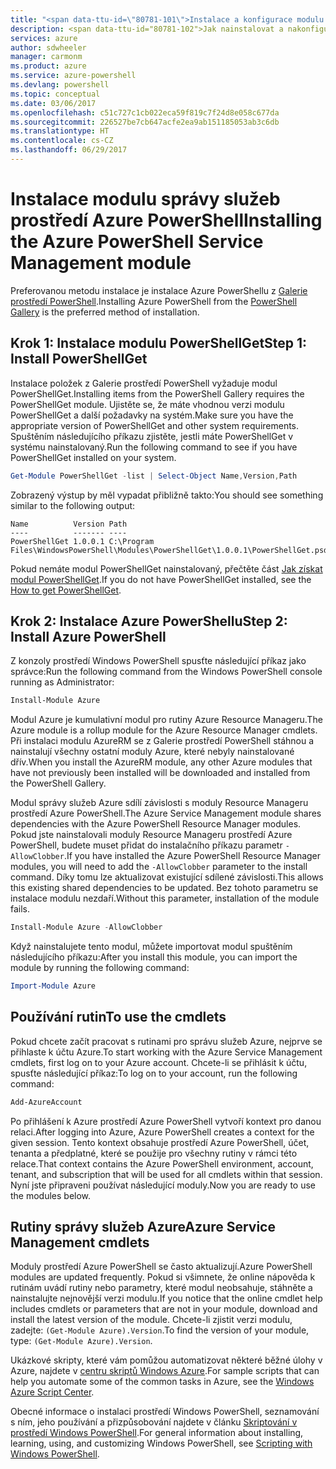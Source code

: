 ```yaml
---
title: "<span data-ttu-id=\"80781-101\">Instalace a konfigurace modulu správy služeb prostředí Azure PowerShell | Dokumentace Microsoftu</span><span class=\"sxs-lookup\"><span data-stu-id=\"80781-101\">Install and configure the Azure PowerShell Service Management module | Microsoft Docs</span></span>"
description: <span data-ttu-id="80781-102">Jak nainstalovat a nakonfigurovat Azure PowerShell</span><span class="sxs-lookup"><span data-stu-id="80781-102">How to install and configure Azure PowerShell for first time use.</span></span>
services: azure
author: sdwheeler
manager: carmonm
ms.product: azure
ms.service: azure-powershell
ms.devlang: powershell
ms.topic: conceptual
ms.date: 03/06/2017
ms.openlocfilehash: c51c727c1cb022eca59f819c7f24d8e058c677da
ms.sourcegitcommit: 226527be7cb647acfe2ea9ab151185053ab3c6db
ms.translationtype: HT
ms.contentlocale: cs-CZ
ms.lasthandoff: 06/29/2017
---
```

# <span data-ttu-id="80781-103">Instalace modulu správy služeb prostředí Azure PowerShell</span><span class="sxs-lookup"><span data-stu-id="80781-103">Installing the Azure PowerShell Service Management module</span></span>
<a id="installing-the-azure-powershell-service-management-module" class="xliff"></a>

<span data-ttu-id="80781-104">Preferovanou metodu instalace je instalace Azure PowerShellu z [Galerie prostředí PowerShell](https://www.powershellgallery.com/).</span><span class="sxs-lookup"><span data-stu-id="80781-104">Installing Azure PowerShell from the [PowerShell Gallery](https://www.powershellgallery.com/) is the preferred method of installation.</span></span>

## <span data-ttu-id="80781-105">Krok 1: Instalace modulu PowerShellGet</span><span class="sxs-lookup"><span data-stu-id="80781-105">Step 1: Install PowerShellGet</span></span>
<a id="step-1-install-powershellget" class="xliff"></a>

<span data-ttu-id="80781-106">Instalace položek z Galerie prostředí PowerShell vyžaduje modul PowerShellGet.</span><span class="sxs-lookup"><span data-stu-id="80781-106">Installing items from the PowerShell Gallery requires the PowerShellGet module.</span></span> <span data-ttu-id="80781-107">Ujistěte se, že máte vhodnou verzi modulu PowerShellGet a další požadavky na systém.</span><span class="sxs-lookup"><span data-stu-id="80781-107">Make sure you have the appropriate version of PowerShellGet and other system requirements.</span></span> <span data-ttu-id="80781-108">Spuštěním následujícího příkazu zjistěte, jestli máte PowerShellGet v systému nainstalovaný.</span><span class="sxs-lookup"><span data-stu-id="80781-108">Run the following command to see if you have PowerShellGet installed on your system.</span></span>

```powershell
Get-Module PowerShellGet -list | Select-Object Name,Version,Path
```

<span data-ttu-id="80781-109">Zobrazený výstup by měl vypadat přibližně takto:</span><span class="sxs-lookup"><span data-stu-id="80781-109">You should see something similar to the following output:</span></span>

```
Name          Version Path
----          ------- ----
PowerShellGet 1.0.0.1 C:\Program Files\WindowsPowerShell\Modules\PowerShellGet\1.0.0.1\PowerShellGet.psd1
```

<span data-ttu-id="80781-110">Pokud nemáte modul PowerShellGet nainstalovaný, přečtěte část [Jak získat modul PowerShellGet](install-azurerm-ps.md#how-to-get-powershellget).</span><span class="sxs-lookup"><span data-stu-id="80781-110">If you do not have PowerShellGet installed, see the [How to get PowerShellGet](install-azurerm-ps.md#how-to-get-powershellget).</span></span>

## <span data-ttu-id="80781-111">Krok 2: Instalace Azure PowerShellu</span><span class="sxs-lookup"><span data-stu-id="80781-111">Step 2: Install Azure PowerShell</span></span>
<a id="step-2-install-azure-powershell" class="xliff"></a>

<span data-ttu-id="80781-112">Z konzoly prostředí Windows PowerShell spusťte následující příkaz jako správce:</span><span class="sxs-lookup"><span data-stu-id="80781-112">Run the following command from the Windows PowerShell console running as Administrator:</span></span>

```powershell
Install-Module Azure
```

<span data-ttu-id="80781-113">Modul Azure je kumulativní modul pro rutiny Azure Resource Manageru.</span><span class="sxs-lookup"><span data-stu-id="80781-113">The Azure module is a rollup module for the Azure Resource Manager cmdlets.</span></span> <span data-ttu-id="80781-114">Při instalaci modulu AzureRM se z Galerie prostředí PowerShell stáhnou a nainstalují všechny ostatní moduly Azure, které nebyly nainstalované dřív.</span><span class="sxs-lookup"><span data-stu-id="80781-114">When you install the AzureRM module, any other Azure modules that have not previously been installed will be downloaded and installed from the PowerShell Gallery.</span></span>

<span data-ttu-id="80781-115">Modul správy služeb Azure sdílí závislosti s moduly Resource Manageru prostředí Azure PowerShell.</span><span class="sxs-lookup"><span data-stu-id="80781-115">The Azure Service Management module shares dependencies with the Azure PowerShell Resource Manager modules.</span></span> <span data-ttu-id="80781-116">Pokud jste nainstalovali moduly Resource Manageru prostředí Azure PowerShell, budete muset přidat do instalačního příkazu parametr `-AllowClobber`.</span><span class="sxs-lookup"><span data-stu-id="80781-116">If you have installed the Azure PowerShell Resource Manager modules, you will need to add the `-AllowClobber` parameter to the install command.</span></span> <span data-ttu-id="80781-117">Díky tomu lze aktualizovat existující sdílené závislosti.</span><span class="sxs-lookup"><span data-stu-id="80781-117">This allows this existing shared dependencies to be updated.</span></span> <span data-ttu-id="80781-118">Bez tohoto parametru se instalace modulu nezdaří.</span><span class="sxs-lookup"><span data-stu-id="80781-118">Without this parameter, installation of the module fails.</span></span>

```powershell
Install-Module Azure -AllowClobber
```

<span data-ttu-id="80781-119">Když nainstalujete tento modul, můžete importovat modul spuštěním následujícího příkazu:</span><span class="sxs-lookup"><span data-stu-id="80781-119">After you install this module, you can import the module by running the following command:</span></span>

```powershell
Import-Module Azure
```

## <span data-ttu-id="80781-120">Používání rutin</span><span class="sxs-lookup"><span data-stu-id="80781-120">To use the cmdlets</span></span>
<a id="to-use-the-cmdlets" class="xliff"></a>

<span data-ttu-id="80781-121">Pokud chcete začít pracovat s rutinami pro správu služeb Azure, nejprve se přihlaste k účtu Azure.</span><span class="sxs-lookup"><span data-stu-id="80781-121">To start working with the Azure Service Management cmdlets, first log on to your Azure account.</span></span> <span data-ttu-id="80781-122">Chcete-li se přihlásit k účtu, spusťte následující příkaz:</span><span class="sxs-lookup"><span data-stu-id="80781-122">To log on to your account, run the following command:</span></span>

```powershell
Add-AzureAccount
```

<span data-ttu-id="80781-123">Po přihlášení k Azure prostředí Azure PowerShell vytvoří kontext pro danou relaci.</span><span class="sxs-lookup"><span data-stu-id="80781-123">After logging into Azure, Azure PowerShell creates a context for the given session.</span></span> <span data-ttu-id="80781-124">Tento kontext obsahuje prostředí Azure PowerShell, účet, tenanta a předplatné, které se použije pro všechny rutiny v rámci této relace.</span><span class="sxs-lookup"><span data-stu-id="80781-124">That context contains the Azure PowerShell environment, account, tenant, and subscription that will be used for all cmdlets within that session.</span></span> <span data-ttu-id="80781-125">Nyní jste připraveni používat následující moduly.</span><span class="sxs-lookup"><span data-stu-id="80781-125">Now you are ready to use the modules below.</span></span>

## <span data-ttu-id="80781-126">Rutiny správy služeb Azure</span><span class="sxs-lookup"><span data-stu-id="80781-126">Azure Service Management cmdlets</span></span>
<a id="azure-service-management-cmdlets" class="xliff"></a>

<span data-ttu-id="80781-127">Moduly prostředí Azure PowerShell se často aktualizují.</span><span class="sxs-lookup"><span data-stu-id="80781-127">Azure PowerShell modules are updated frequently.</span></span> <span data-ttu-id="80781-128">Pokud si všimnete, že online nápověda k rutinám uvádí rutiny nebo parametry, které modul neobsahuje, stáhněte a nainstalujte nejnovější verzi modulu.</span><span class="sxs-lookup"><span data-stu-id="80781-128">If you notice that the online cmdlet help includes cmdlets or parameters that are not in your module, download and install the latest version of the module.</span></span> <span data-ttu-id="80781-129">Chcete-li zjistit verzi modulu, zadejte: `(Get-Module Azure).Version`.</span><span class="sxs-lookup"><span data-stu-id="80781-129">To find the version of your module, type: `(Get-Module Azure).Version`.</span></span>

<span data-ttu-id="80781-130">Ukázkové skripty, které vám pomůžou automatizovat některé běžné úlohy v Azure, najdete v [centru skriptů Windows Azure](http://www.windowsazure.com/documentation/scripts/).</span><span class="sxs-lookup"><span data-stu-id="80781-130">For sample scripts that can help you automate some of the common tasks in Azure, see the [Windows Azure Script Center](http://www.windowsazure.com/documentation/scripts/).</span></span>

<span data-ttu-id="80781-131">Obecné informace o instalaci prostředí Windows PowerShell, seznamování s ním, jeho používání a přizpůsobování najdete v článku [Skriptování v prostředí Windows PowerShell](http://go.microsoft.com/fwlink/p/?linkid=320210).</span><span class="sxs-lookup"><span data-stu-id="80781-131">For general information about installing, learning, using, and customizing Windows PowerShell, see [Scripting with Windows PowerShell](http://go.microsoft.com/fwlink/p/?linkid=320210).</span></span>
